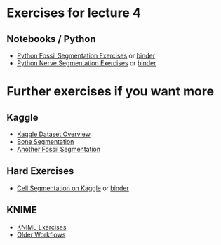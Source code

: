 
# Exercises for lecture 4
## Notebooks / Python
 - [Python Fossil Segmentation Exercises](http://nbviewer.jupyter.org/github/ImagingLectures/Quantitative-Big-Imaging-2020/blob/master/Kaggle_Competitions/04-Fossil.ipynb) or [binder](http://mybinder.org/v2/gh/imaginglectures/quantitative-big-imaging-2020/master?filepath=Kaggle_Competitions/04-Fossil.ipynb)
 - [Python Nerve Segmentation Exercises](http://nbviewer.jupyter.org/github/Imaginglectures/Quantitative-Big-Imaging-2020/blob/master/Kaggle_Competitions/04-Exercises.ipynb) or [binder](http://mybinder.org/v2/gh/imaginglectures/quantitative-big-imaging-2020/master?filepath=Kaggle_Competitions/04-Exercises.ipynb)

# Further exercises if you want more
## Kaggle

 - [Kaggle Dataset Overview](https://www.kaggle.com/kmader/qbi-image-segmentation)
 - [Bone Segmentation](https://www.kaggle.com/kmader/segmenting-cells-in-bone-data)
 - [Another Fossil Segmentation](https://www.kaggle.com/kmader/teeth-fossil-viewing)

## Hard Exercises

 - [Cell Segmentation on Kaggle](https://www.kaggle.com/gaborvecsei/basic-pure-computer-vision-segmentation-lb-0-229) or [binder](http://mybinder.org/v2/gh/kmader/quantitative-big-imaging-2019/master?filepath=Kaggle_Competitions/CV_CellSegmentation.ipynb)


## KNIME

- [KNIME Exercises](04-Description.md)
- [Older Workflows](https://github.com/kmader/Quantitative-Big-Imaging-2016/blob/master/Exercises/03-files/Workflows.zip?raw=true)
